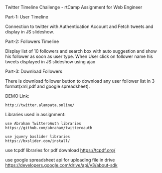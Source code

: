 Twitter Timeline Challenge - rtCamp Assignment for Web Engineer

Part-1: User Timeline

Connection to twitter with Authentication Account and Fetch tweets and display in JS slideshow.

Part-2: Followers Timeline

Display list of 10 followers and search box with auto suggestion and show his follower as soon as user type.
When User click on follower name his tweets displayed in JS slideshow using ajax

Part-3: Download Followers


There is download follower button to download any user follower list in 3 format(xml,pdf and google spreadsheet).

DEMO Link:

    http://twitter.alampata.online/

Libraries used in assignment:

    use Abraham TwitteroAuth libraries
    https://github.com/abraham/twitteroauth

    use jquery bxslider libraries  
    https://bxslider.com/install/

   use tcpdf libraries for pdf download
   https://tcpdf.org/

   use google spreadsheet api for uploading file in drive
   https://developers.google.com/drive/api/v3/about-sdk



